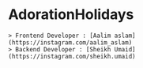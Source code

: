# AdorationHolidays
```
> Frontend Developer : [Aalim aslam](https://instagram.com/aalim_aslam)
> Backend Developer : [Sheikh Umaid](https://instagram.com/sheikh.umaid)

```
